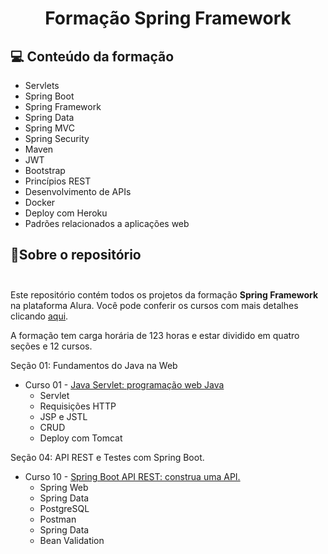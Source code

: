 # <p align = "center"> <b>Formação Spring Framework </b>

## 💻 Conteúdo da formação
* Servlets 
* Spring Boot 
* Spring Framework 
* Spring Data 
* Spring MVC 
* Spring Security 
* Maven 
* JWT 
* Bootstrap 
* Princípios REST 
* Desenvolvimento de APIs 
* Docker 
* Deploy com Heroku  
* Padrões relacionados a aplicações web


## 💼Sobre o repositório </br> </br> 

Este repositório contém todos os projetos da formação <b> Spring Framework</b> na plataforma Alura.
Você pode conferir os cursos com mais detalhes clicando [aqui](https://cursos.alura.com.br/formacao-spring-framework).  

A formação tem carga horária de 123 horas e estar dividido em quatro seções e 12 cursos.   

Seção 01: Fundamentos do Java na Web  
* Curso 01 - [Java Servlet: programação web Java](01-fundamentos-do-java-na-web/01-java-servlet-programacao-web-java)
  - Servlet  
  - Requisições HTTP  
  - JSP e JSTL  
  - CRUD  
  - Deploy com Tomcat  
  
Seção 04: API REST e Testes com Spring Boot. 
* Curso 10 - [Spring Boot API REST: construa uma API.](04-modulo-api-rest-e-testes-com-spring-boot\spring-boot-api-rest-construa-uma-api)  
  - Spring Web  
  - Spring Data  
  - PostgreSQL  
  - Postman  
  - Spring Data  
  - Bean Validation  
